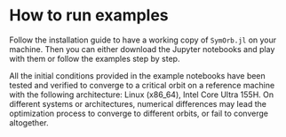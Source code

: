 # How to run examples

Follow the installation guide to have a working copy of `SymOrb.jl` on your machine. Then you can either download the Jupyter notebooks and play with them or follow the examples step by step.

All the initial conditions provided in the example notebooks have been tested and verified to converge to a critical orbit on a reference machine with the following architecture: Linux (x86_64), Intel Core Ultra 155H. On different systems or architectures, numerical differences may lead the optimization process to converge to different orbits, or fail to converge altogether.